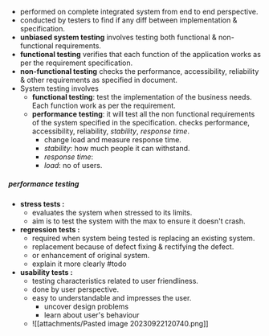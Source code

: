 - performed on complete integrated system from end to end perspective. 
- conducted by testers to find if any diff between implementation & specification.
- **unbiased system testing** involves testing both functional & non-functional requirements. 
- **functional testing** verifies that each function of the application works as per the requirement specification. 
- **non-functional testing** checks the performance, accessibility, reliability & other requirements as specified in document. 
- System testing involves 
	- **functional testing**: test the implementation of the business needs. Each function work as per the requirement. 
	- **performance testing**: it will test all the non functional requirements of the system specified in the specification. checks performance, accessibility, reliability, *stability*, *response time*.
		- change load and measure response time. 
		- *stability*: how much people it can withstand. 
		- *response time*: 
		- *load*: no of users. 

##### performance testing
- **stress tests :** 
	- evaluates the system when stressed to its limits. 
	- aim is to test the system with the max to ensure it doesn't crash. 
- **regression tests :** 
	- required when system being tested is replacing an existing system.
	- replacement because of defect fixing & rectifying the defect. 
	- or enhancement of original system. 
	- explain it more clearly #todo 
- **usability tests :** 
	- testing characteristics related to user friendliness. 
	- done by user perspective. 
	- easy to understandable and impresses the user.
		- uncover design problems
		- learn about user's behaviour 
	- ![[attachments/Pasted image 20230922120740.png]]